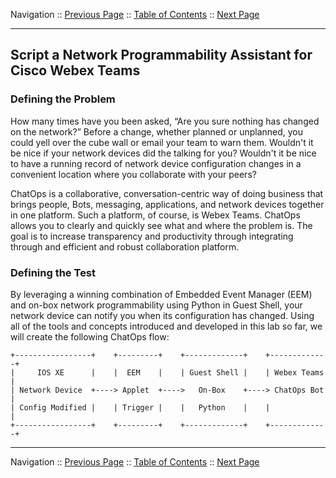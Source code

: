 Navigation :: [Previous Page](LTRPRG-1100-04-Test.md) :: [Table of Contents](LTRPRG-1100-00-Intro.md#table-of-contents) :: [Next Page](LTRPRG-1100-04a2-NetAssist-Ex1.md)

---

## Script a Network Programmability Assistant for Cisco Webex Teams

### Defining the Problem

How many times have you been asked, “Are you sure nothing has changed on the network?”  Before a change, whether 
planned or unplanned, you could yell over the cube wall or email your team to warn them.  Wouldn't it be nice if your
network devices did the talking for you?  Wouldn't it be nice to have a running record of network device 
configuration changes in a convenient location where you collaborate with your peers?

ChatOps is a collaborative, conversation-centric way of doing business that brings people, Bots, messaging, 
applications, and network devices together in one platform.  Such a platform, of course, is Webex Teams.  ChatOps 
allows you to clearly and quickly see what and where the problem is.  The goal is to increase transparency and 
productivity through integrating through and efficient and robust collaboration platform. 

### Defining the Test

By leveraging a winning combination of Embedded Event Manager (EEM) and on-box network programmability using Python 
in Guest Shell, your network device can notify you when its configuration has changed.  Using all of the tools and 
concepts introduced and developed in this lab so far, we will create the following ChatOps flow:

```
+-----------------+    +---------+    +-------------+    +-------------+
|     IOS XE      |    |  EEM    |    | Guest Shell |    | Webex Teams |
| Network Device  +----> Applet  +---->   On-Box    +----> ChatOps Bot |
| Config Modified |    | Trigger |    |   Python    |    |             |
+-----------------+    +---------+    +-------------+    +-------------+
```

---

Navigation :: [Previous Page](LTRPRG-1100-04-Test.md) :: [Table of Contents](LTRPRG-1100-00-Intro.md#table-of-contents) :: [Next Page](LTRPRG-1100-04a2-NetAssist-Ex1.md)
